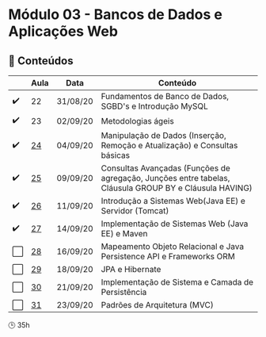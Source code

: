 # Módulo 03 - Bancos de Dados e Aplicações Web

## :blue_book: Conteúdos
| |  Aula | Data  |  Conteúdo |
|------------| ------------ | ------------ |------------
| :heavy_check_mark: | 22 | 31/08/20 | Fundamentos de Banco de Dados, SGBD's e Introdução MySQL
| :heavy_check_mark: | 23 | 02/09/20 | Metodologias ágeis
| :heavy_check_mark: | [24](aula_24) | 04/09/20 | Manipulação de Dados (Inserção, Remoção e Atualização) e Consultas básicas
| :heavy_check_mark: | [25](aula_25) | 09/09/20 | Consultas Avançadas (Funções de agregação, Junções entre tabelas, Cláusula GROUP BY e Cláusula HAVING)
| :heavy_check_mark: | [26](aula_26) | 11/09/20 | Introdução a Sistemas Web(Java EE) e Servidor (Tomcat)
| :heavy_check_mark: | [27](aula_27) | 14/09/20 | Implementação de Sistemas Web (Java EE) e Maven
| :white_large_square: | [28](aula_28) | 16/09/20 | Mapeamento Objeto Relacional e Java Persistence API e Frameworks ORM
| :white_large_square: | [29](aula_29) | 18/09/20 | JPA e Hibernate
| :white_large_square: | [30](aula_30) | 21/09/20 | Implementação de Sistema e Camada de Persistência
| :white_large_square: | [31](aula_31) | 23/09/20 | Padrões de Arquitetura (MVC)

:clock3: 35h
